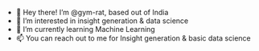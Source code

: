 - 👋 Hey there! I’m @gym-rat, based out of India
- 👀 I’m interested in insight generation & data science
- 🌱 I’m currently learning Machine Learning
- 📫 You can reach out to me for Insight generation & basic data science

<!---
gym-rat/gym-rat is a ✨ special ✨ repository because its `README.md` (this file) appears on your GitHub profile.
You can click the Preview link to take a look at your changes.
--->
